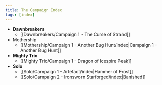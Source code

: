 ```yaml
---
title: The Campaign Index
tags: [index]
---
```


- **Dawnbreakers** 
	- [[Dawnbreakers/Campaign 1 - The Curse of Strahd]]
- Mothership
	- [[Mothership/Campaign 1 - Another Bug Hunt/index|Campaign 1 - Another Bug Hunt]]
- **Mighty Trio**
	- [[Mighty Trio/Campaign 1 - Dragon of Icespire Peak]]
- **Solo**
	- [[Solo/Campaign 1 - Artefact/index|Hammer of Frost]]
	- [[Solo/Campaign 2 - Ironsworn Starforged/index|Banished]]